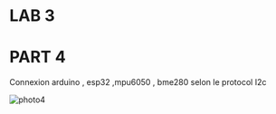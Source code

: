 # LAB 3


# PART 4

Connexion arduino , esp32 ,mpu6050 , bme280 selon le protocol I2c

![photo4](https://user-images.githubusercontent.com/56651688/69920806-9837eb80-148c-11ea-92a9-0eee6ddeb5d7.jpeg)
